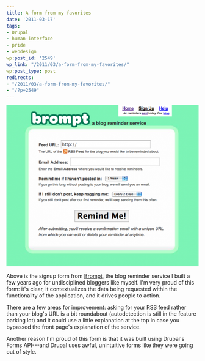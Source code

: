 ```yaml
---
title: A form from my favorites
date: '2011-03-17'
tags:
- Drupal
- human-interface
- pride
- webdesign
wp:post_id: '2549'
wp_link: "/2011/03/a-form-from-my-favorites/"
wp:post_type: post
redirects:
- "/2011/03/a-form-from-my-favorites/"
- "/?p=2549"
---
```


![](2011-03-17-A-form-from-my-favorites/brompt-signup-600x501.png "brompt-signup")

Above is the signup form from [Brompt](http://brompt.com), the blog reminder service I built a few years ago for undisciplined bloggers like myself. I'm very proud of this form: it's clear, it contextualizes the data being requested within the functionality of the application, and it drives people to action.

There are a few areas for improvement: asking for your RSS feed rather than your blog's URL is a bit roundabout (autodetection is still in the feature parking lot) and it could use a little explanation at the top in case you bypassed the front page's explanation of the service.

Another reason I'm proud of this form is that it was built using Drupal's Forms API---and Drupal uses awful, unintuitive forms like they were going out of style.
